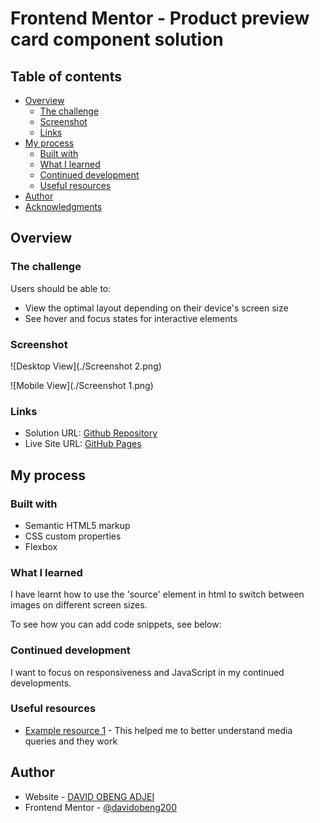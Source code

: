 # Frontend Mentor - Product preview card component solution

## Table of contents

- [Overview](#overview)
  - [The challenge](#the-challenge)
  - [Screenshot](#screenshot)
  - [Links](#links)
- [My process](#my-process)
  - [Built with](#built-with)
  - [What I learned](#what-i-learned)
  - [Continued development](#continued-development)
  - [Useful resources](#useful-resources)
- [Author](#author)
- [Acknowledgments](#acknowledgments)



## Overview

### The challenge

Users should be able to:

- View the optimal layout depending on their device's screen size
- See hover and focus states for interactive elements

### Screenshot

![Desktop View](./Screenshot 2.png)

![Mobile View](./Screenshot 1.png)

### Links

- Solution URL: [Github Repository](https://github.com/davidobeng200/product-preview-card-component-main.git)
- Live Site URL: [GitHub Pages](https://your-live-site-url.com)

## My process

### Built with

- Semantic HTML5 markup
- CSS custom properties
- Flexbox


### What I learned
I have learnt how to use the 'source' element in html to switch between images on different screen sizes.

To see how you can add code snippets, see below:


### Continued development
I want to focus on responsiveness and JavaScript in my continued developments.


### Useful resources

- [Example resource 1](https://www.w3schools.com/css/css_rwd_mediaqueries.asp) - This helped me to better understand media queries and they work



## Author

- Website - [DAVID OBENG ADJEI](https://www.your-site.com)
- Frontend Mentor - [@davidobeng200](https://www.frontendmentor.io/profile/davidobeng200)


